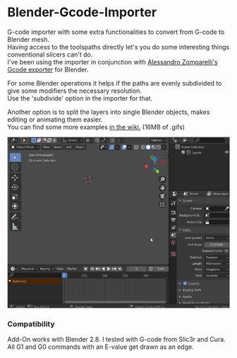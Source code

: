 # Blender-Gcode-Importer
G-code importer with some extra functionalities to convert from G-code to Blender mesh.  
Having access to the toolspaths directly let's you do some interesting things conventional slicers can't do.  
I've been using the importer in conjunction with <a href="https://github.com/alessandro-zomparelli/gcode-exporter">Alessandro Zomparelli's Gcode exporter</a> for Blender.


For some Blender operations it helps if the paths are evenly subdivided to give some modifiers the necessary resolution.  
Use the 'subdivide' option in the importer for that.

Another option is to split the layers into single Blender objects, makes editing or animating them easier.  
You can find some more examples <a href="https://github.com/Heinz-Loepmeier/Blender-Gcode-Import/wiki">in the wiki.</a> (16MB of .gifs)

<img src=https://raw.githubusercontent.com/Heinz-Loepmeier/Blender-Gcode-Import/master/docs/import.gif>

### Compatibility
Add-On works with Blender 2.8. I tested with G-code from Slic3r and Cura.  
All G1 and G0 commands with an E-value get drawn as an edge.




